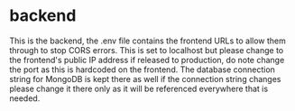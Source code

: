 # backend

This is the backend, the .env file contains the frontend URLs to allow them through to stop CORS errors.  This is set to localhost but please change to the 
frontend's public IP address if released to production, do note change the port as this is hardcoded on the frontend.  The database connection string for 
MongoDB is kept there as well if the connection string changes please change it there only as it will be referenced everywhere that is needed.